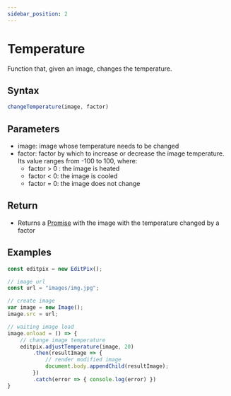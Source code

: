 ```yaml
---
sidebar_position: 2
---
```


# Temperature
Function that, given an image, changes the temperature.

## Syntax

```jsx
changeTemperature(image, factor)
```

## Parameters

- image: image whose temperature needs to be changed
- factor: factor by which to increase or decrease the image temperature. Its value ranges from -100 to 100, where:
    - factor > 0 : the image is heated
    - factor < 0: the image is cooled
    - factor = 0: the image does not change

## Return

- Returns a [Promise](https://developer.mozilla.org/en-US/docs/Web/JavaScript/Reference/Global_Objects/Promise) with the image with the temperature changed by a factor

## Examples

```jsx
const editpix = new EditPix();

// image url
const url = "images/img.jpg";

// create image
var image = new Image();
image.src = url;

// waiting image load
image.onload = () => {
    // change image temperature
    editpix.adjustTemperature(image, 20)
        .then(resultImage => {
            // render modified image
            document.body.appendChild(resultImage);
        })
        .catch(error => { console.log(error) })
}
```